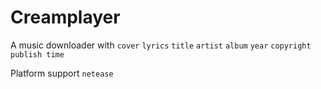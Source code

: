 # Creamplayer
A music downloader with `cover` `lyrics` `title` `artist` `album` `year` `copyright` `publish time`

Platform support `netease` 
